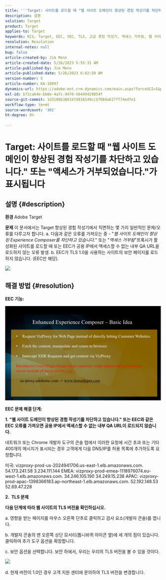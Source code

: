 ```yaml
---
title: '''Target: 사이트를 로드할 때 "웹 사이트 도메인이 향상된 경험 작성기를 차단하고 있습니다." 또는 "액세스가 거부되었습니다."'
description: 설명
solution: Target
product: Target
applies-to: Target
keywords: KCS, Target, EEC, VEC, TLS, 고급 경험 작성기, 액세스 거부됨, 웹 사이트 도메인, 차단, 문제 해결
resolution: Resolution
internal-notes: null
bug: false
article-created-by: Jim Menn
article-created-date: 5/26/2023 5:55:31 AM
article-published-by: Jim Menn
article-published-date: 5/26/2023 6:02:50 AM
version-number: 5
article-number: KA-18997
dynamics-url: https://adobe-ent.crm.dynamics.com/main.aspx?forceUCI=1&pagetype=entityrecord&etn=knowledgearticle&id=937954eb-89fb-ed11-8849-6045bd006295
exl-id: b72ca64e-bb0e-4a7c-9478-56449429854f
source-git-commit: 1d3108b38634fd818149cc5f084a617ff74edfe1
workflow-type: tm+mt
source-wordcount: '301'
ht-degree: 0%

---
```


# Target: 사이트를 로드할 때 &quot;웹 사이트 도메인이 향상된 경험 작성기를 차단하고 있습니다.&quot; 또는 &quot;액세스가 거부되었습니다.&quot;가 표시됩니다

## 설명 {#description}


<b>환경</b>
Adobe Target

<b>문제</b>
이 문서에서는 Target 향상된 경험 작성기에서 직면하는 몇 가지 일반적인 문제/오류를 다루고자 합니다.
a. 다음과 같은 오류를 가져오는 중 - &quot;*웹 사이트 도메인이 향상된 Experience Composer를 차단하고 있습니다.*&quot; 또는 &quot;*액세스 거부됨*&quot;프록시가 활성화된 사이트를 로드할 때 또는 EEC가 공용 IP에서 액세스할 수 없는 내부 QA URL을 로드하지 않는 오류 발생.
b. EEC가 TLS 1.0을 사용하는 사이트의 보안 페이지를 로드하지 않습니다. (EEC만 해당).

![](https://adobe-ent.crm.dynamics.com/api/data/v9.0/msdyn_knowledgearticleimages%289163ac73-37ab-ec11-983f-000d3a349523%29/msdyn_blobfile/$value)


## 해결 방법 {#resolution}


<b>EEC 기능:</b>

![](assets/6ea1c39f-52ab-ec11-983f-000d3a3496ef.png)



<b>EEC 문제 해결 단계:</b>

<b>1. &quot;웹 사이트 도메인이 향상된 경험 작성기를 차단하고 있습니다.&quot; 또는 EEC와 같은 EEC 오류를 가져오면 공용 IP에서 액세스할 수 없는 내부 QA URL이 로드되지 않습니다.</b>

네트워크 또는 Chrome 개발자 도구의 콘솔 탭에서 이러한 요청에 시간 초과 또는 기타 400개의 메시지가 표시되는 경우 고객에게 다음 DNS/IP를 허용 목록에 추가하도록 요청합니다.

미국: vizproxy-prod-us-2024941706.us-east-1.elb.amazonaws.com.
54.173.241.58 3.234.111.144 EMEA: vizproxy-prod-emea-1118976074.eu-west-1.elb.amazonaws.com.
34.246.105.190 34.249.15.238 APAC: vizproxy-prod-apac-1398366183.ap-northeast-1.elb.amazonaws.com.
52.192.148.53 52.69.47.228



<b>2.  TLS 문제</b>

<b>다음 단계에 따라 웹 사이트의 TLS 버전을 확인하십시오.</b>

a. 영향을 받는 페이지를 마우스 오른쪽 단추로 클릭하고 검사 요소(개발자 콘솔)를 엽니다.

b. 개발자 콘솔의 맨 오른쪽 상단 모서리(톱니바퀴 아이콘 옆)에 세 개의 점이 있습니다. 클릭하여 추가 도구 옵션을 확장합니다.

c. 보안 옵션을 선택합니다. 보안 하에서, 우리는 우리의 TLS 버전을 볼 수 있을 것이다.

![](https://experienceleague.adobe.com/docs/target/assets/firefox_more_info_3.png?lang=en)

d. 현재 버전이 1.0인 경우 고객 지원 센터에 문의하여 TLS 버전을 변경합니다.
